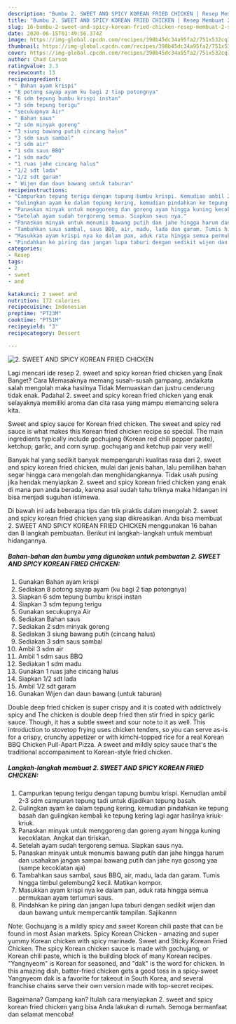 ```yaml
---
description: "Bumbu 2. SWEET AND SPICY KOREAN FRIED CHICKEN | Resep Membuat 2. SWEET AND SPICY KOREAN FRIED CHICKEN Yang Lezat"
title: "Bumbu 2. SWEET AND SPICY KOREAN FRIED CHICKEN | Resep Membuat 2. SWEET AND SPICY KOREAN FRIED CHICKEN Yang Lezat"
slug: 16-bumbu-2-sweet-and-spicy-korean-fried-chicken-resep-membuat-2-sweet-and-spicy-korean-fried-chicken-yang-lezat
date: 2020-06-15T01:49:56.374Z
image: https://img-global.cpcdn.com/recipes/398b45dc34a95fa2/751x532cq70/2-sweet-and-spicy-korean-fried-chicken-foto-resep-utama.jpg
thumbnail: https://img-global.cpcdn.com/recipes/398b45dc34a95fa2/751x532cq70/2-sweet-and-spicy-korean-fried-chicken-foto-resep-utama.jpg
cover: https://img-global.cpcdn.com/recipes/398b45dc34a95fa2/751x532cq70/2-sweet-and-spicy-korean-fried-chicken-foto-resep-utama.jpg
author: Chad Carson
ratingvalue: 3.3
reviewcount: 13
recipeingredient:
- " Bahan ayam krispi"
- "8 potong sayap ayam ku bagi 2 tiap potongnya"
- "6 sdm tepung bumbu krispi instan"
- "3 sdm tepung terigu"
- "secukupnya Air"
- " Bahan saus"
- "2 sdm minyak goreng"
- "3 siung bawang putih cincang halus"
- "3 sdm saus sambal"
- "3 sdm air"
- "1 sdm saus BBQ"
- "1 sdm madu"
- "1 ruas jahe cincang halus"
- "1/2 sdt lada"
- "1/2 sdt garam"
- " Wijen dan daun bawang untuk taburan"
recipeinstructions:
- "Campurkan tepung terigu dengan tapung bumbu krispi. Kemudian ambil 2-3 sdm campuran tepung tadi untuk dijadikan tepung basah."
- "Gulingkan ayam ke dalam tepung kering, kemudian pindahkan ke tepung basah dan gulingkan kembali ke tepung kering lagi agar hasilnya kriuk-kriuk."
- "Panaskan minyak untuk menggoreng dan goreng ayam hingga kuning kecoklatan. Angkat dan tiriskan."
- "Setelah ayam sudah tergoreng semua. Siapkan saus nya."
- "Panaskan minyak untuk menumis bawang putih dan jahe hingga harum dan usahakan jangan sampai bawang putih dan jahe nya gosong yaa (sampe kecoklatan aja)"
- "Tambahkan saus sambal, saus BBQ, air, madu, lada dan garam. Tumis hingga timbul gelembung2 kecil. Matikan kompor."
- "Masukkan ayam krispi nya ke dalam pan, aduk rata hingga semua permukaan ayam terlumuri saus."
- "Pindahkan ke piring dan jangan lupa taburi dengan sedikit wijen dan daun bawang untuk mempercantik tampilan. Sajikannn"
categories:
- Resep
tags:
- 2
- sweet
- and

katakunci: 2 sweet and 
nutrition: 172 calories
recipecuisine: Indonesian
preptime: "PT23M"
cooktime: "PT51M"
recipeyield: "3"
recipecategory: Dessert

---
```



![2. SWEET AND SPICY KOREAN FRIED CHICKEN](https://img-global.cpcdn.com/recipes/398b45dc34a95fa2/751x532cq70/2-sweet-and-spicy-korean-fried-chicken-foto-resep-utama.jpg)

Lagi mencari ide resep 2. sweet and spicy korean fried chicken yang Enak Banget? Cara Memasaknya memang susah-susah gampang. andaikata salah mengolah maka hasilnya Tidak Memuaskan dan justru cenderung tidak enak. Padahal 2. sweet and spicy korean fried chicken yang enak selayaknya memiliki aroma dan cita rasa yang mampu memancing selera kita.

Sweet and spicy sauce for Korean fried chicken. The sweet and spicy red sauce is what makes this Korean fried chicken recipe so special. The main ingredients typically include gochujang (Korean red chili pepper paste), ketchup, garlic, and corn syrup. gochujang and ketchup pair very well!

Banyak hal yang sedikit banyak mempengaruhi kualitas rasa dari 2. sweet and spicy korean fried chicken, mulai dari jenis bahan, lalu pemilihan bahan segar hingga cara mengolah dan menghidangkannya. Tidak usah pusing jika hendak menyiapkan 2. sweet and spicy korean fried chicken yang enak di mana pun anda berada, karena asal sudah tahu triknya maka hidangan ini bisa menjadi suguhan istimewa.


Di bawah ini ada beberapa tips dan trik praktis dalam mengolah 2. sweet and spicy korean fried chicken yang siap dikreasikan. Anda bisa membuat 2. SWEET AND SPICY KOREAN FRIED CHICKEN menggunakan 16 bahan dan 8 langkah pembuatan. Berikut ini langkah-langkah untuk membuat hidangannya.

<!--inarticleads1-->

##### Bahan-bahan dan bumbu yang digunakan untuk pembuatan 2. SWEET AND SPICY KOREAN FRIED CHICKEN:

1. Gunakan  Bahan ayam krispi
1. Sediakan 8 potong sayap ayam (ku bagi 2 tiap potongnya)
1. Siapkan 6 sdm tepung bumbu krispi instan
1. Siapkan 3 sdm tepung terigu
1. Gunakan secukupnya Air
1. Sediakan  Bahan saus
1. Sediakan 2 sdm minyak goreng
1. Sediakan 3 siung bawang putih (cincang halus)
1. Sediakan 3 sdm saus sambal
1. Ambil 3 sdm air
1. Ambil 1 sdm saus BBQ
1. Sediakan 1 sdm madu
1. Gunakan 1 ruas jahe cincang halus
1. Siapkan 1/2 sdt lada
1. Ambil 1/2 sdt garam
1. Gunakan  Wijen dan daun bawang (untuk taburan)


Double deep fried chicken is super crispy and it is coated with addictively spicy and The chicken is double deep fried then stir fried in spicy garlic sauce. Though, it has a subtle sweet and sour note to it as well. This introduction to stovetop frying uses chicken tenders, so you can serve as-is for a crispy, crunchy appetizer or with kimchi-topped rice for a real Korean BBQ Chicken Pull-Apart Pizza. A sweet and mildly spicy sauce that&#39;s the traditional accompaniment to Korean-style fried chicken. 

<!--inarticleads2-->

##### Langkah-langkah membuat 2. SWEET AND SPICY KOREAN FRIED CHICKEN:

1. Campurkan tepung terigu dengan tapung bumbu krispi. Kemudian ambil 2-3 sdm campuran tepung tadi untuk dijadikan tepung basah.
1. Gulingkan ayam ke dalam tepung kering, kemudian pindahkan ke tepung basah dan gulingkan kembali ke tepung kering lagi agar hasilnya kriuk-kriuk.
1. Panaskan minyak untuk menggoreng dan goreng ayam hingga kuning kecoklatan. Angkat dan tiriskan.
1. Setelah ayam sudah tergoreng semua. Siapkan saus nya.
1. Panaskan minyak untuk menumis bawang putih dan jahe hingga harum dan usahakan jangan sampai bawang putih dan jahe nya gosong yaa (sampe kecoklatan aja)
1. Tambahkan saus sambal, saus BBQ, air, madu, lada dan garam. Tumis hingga timbul gelembung2 kecil. Matikan kompor.
1. Masukkan ayam krispi nya ke dalam pan, aduk rata hingga semua permukaan ayam terlumuri saus.
1. Pindahkan ke piring dan jangan lupa taburi dengan sedikit wijen dan daun bawang untuk mempercantik tampilan. Sajikannn


Note: Gochujang is a mildly spicy and sweet Korean chili paste that can be found in most Asian markets. Spicy Korean Chicken - amazing and super yummy Korean chicken with spicy marinade. Sweet and Sticky Korean Fried Chicken. The spicy Korean chicken sauce is made with gochujang, or Korean chili paste, which is the building block of many Korean recipes. &#34;Yangnyeom&#34; is Korean for seasoned, and &#34;dak&#34; is the word for chicken. In this amazing dish, batter-fried chicken gets a good toss in a spicy-sweet Yangnyeom dak is a favorite for takeout in South Korea, and several franchise chains serve their own version made with top-secret recipes. 

Bagaimana? Gampang kan? Itulah cara menyiapkan 2. sweet and spicy korean fried chicken yang bisa Anda lakukan di rumah. Semoga bermanfaat dan selamat mencoba!
